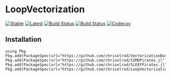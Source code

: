 # LoopVectorization

[![Stable](https://img.shields.io/badge/docs-stable-blue.svg)](https://chriselrod.github.io/LoopVectorization.jl/stable)
[![Latest](https://img.shields.io/badge/docs-latest-blue.svg)](https://chriselrod.github.io/LoopVectorization.jl/latest)
[![Build Status](https://travis-ci.com/chriselrod/LoopVectorization.jl.svg?branch=master)](https://travis-ci.com/chriselrod/LoopVectorization.jl)
[![Build Status](https://ci.appveyor.com/api/projects/status/github/chriselrod/LoopVectorization.jl?svg=true)](https://ci.appveyor.com/project/chriselrod/LoopVectorization-jl)
[![Codecov](https://codecov.io/gh/chriselrod/LoopVectorization.jl/branch/master/graph/badge.svg)](https://codecov.io/gh/chriselrod/LoopVectorization.jl)

## Installation
```
using Pkg
Pkg.add(PackageSpec(url="https://github.com/chriselrod/VectorizationBase.jl"))
Pkg.add(PackageSpec(url="https://github.com/chriselrod/SIMDPirates.jl"))
Pkg.add(PackageSpec(url="https://github.com/chriselrod/SLEEFPirates.jl"))
Pkg.add(PackageSpec(url="https://github.com/chriselrod/LoopVectorization.jl"))
```
